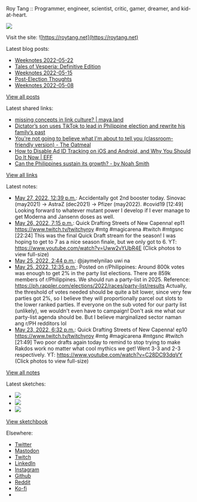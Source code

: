 Roy Tang :: Programmer, engineer, scientist, critic, gamer, dreamer, and kid-at-heart.

![](https://roytang.net/static/img/profile.jpg)

Visit the site: ![https://roytang.net](https://roytang.net)

Latest blog posts:

- [Weeknotes 2022-05-22](https://roytang.net/2022/05/weeknotes-05-22/)
- [Tales of Vesperia: Definitive Edition](https://roytang.net/2022/05/tales-of-vesperia/)
- [Weeknotes 2022-05-15](https://roytang.net/2022/05/weeknotes-05-15/)
- [Post-Election Thoughts](https://roytang.net/2022/05/post-election-thoughts/)
- [Weeknotes 2022-05-08](https://roytang.net/2022/05/weeknotes-05-08/)

[View all posts](https://roytang.net/blog)

Latest shared links:

- [missing concepts in link culture? | maya.land](https://roytang.net/2022/05/ec87cd8d68cb544216320c0e8fabc921/)
- [Dictator’s son uses TikTok to lead in Philippine election and rewrite his family’s past](https://roytang.net/2022/05/951b1fb662d93e691697694d3731c4b6/)
- [You&#x27;re not going to believe what I&#x27;m about to tell you (classroom-friendly version) - The Oatmeal](https://roytang.net/2022/05/19e71e05301cf2cbcb3f887cde15ec2d/)
- [How to Disable Ad ID Tracking on iOS and Android, and Why You Should Do It Now | EFF](https://roytang.net/2022/05/adcfd7abefdedac61c95e85eaff13e9f/)
- [Can the Philippines sustain its growth? - by Noah Smith](https://roytang.net/2022/05/078195f7d75927abc117d998f21abe7b/)

[View all links](https://roytang.net/links)

Latest notes:

- [May 27, 2022, 12:39 p.m.](https://roytang.net/2022/05/1530046129353543680/): Accidentally got 2nd booster today. Sinovac (may2021) -&gt; AstraZ (dec2021) -&gt; Pfizer (may2022). #covid19 [12:49] Looking forward to whatever mutant power I develop if I ever manage to get Moderna and Jansenn doses as well.
- [May 26, 2022, 7:15 p.m.](https://roytang.net/2022/05/1529783287018885120/): Quick Drafting Streets of New Capenna! ep11 https://www.twitch.tv/twitchyroy #mtg #magicarena #twitch #mtgsnc [22:24] This was the final Quick Draft stream for the season! I was hoping to get to 7 as a nice season finale, but we only got to 6. YT: https://www.youtube.com/watch?v=Uww2vYUbR4E (Click photos to view full-size)
- [May 25, 2022, 2:44 p.m.](https://roytang.net/2022/05/1529352792057335808/): @jaymelynilao uwi na
- [May 25, 2022, 12:35 p.m.](https://roytang.net/2022/05/ux9hkn/): Posted on r/Philippines: Around 800k votes was enough to get 2% in the party list elections. There are 859k members of r/Philippines. We should run a party-list in 2025. Reference: https://ph.rappler.com/elections/2022/races/party-list/results Actually, the threshold of votes needed should be quite a bit lower, since very few parties got 2%, so I believe they will proportionally parcel out slots to the lower ranked parties. If everyone on the sub voted for our party list (unlikely), we wouldn&#x27;t even have to campaign! Don&#x27;t ask me what our party-list agenda should be. But I believe marginalized sector naman ang r/PH redditors lol
- [May 23, 2022, 6:32 p.m.](https://roytang.net/2022/05/1528685311114592256/): Quick Drafting Streets of New Capenna! ep10 https://www.twitch.tv/twitchyroy #mtg #magicarena #mtgsnc #twitch [21:49] Two poor drafts again today to remind to stop trying to make Rakdos work no matter what cool mythics we get! Went 3-3 and 2-3 respectively. YT: https://www.youtube.com/watch?v=C28DC93dqVY (Click photos to view full-size)

[View all notes](https://roytang.net/notes)

Latest sketches:


- ![](https://roytang.net/media/cache/eb/6d/eb6d42690e16874c36049dccfd32b06d.jpg)
- ![](https://roytang.net/media/cache/6c/d5/6cd5b41f73d41026b3f65beeac28a6af.jpg)
- ![](https://roytang.net/media/cache/e5/da/e5da975ee2fed5a25dba802aa7d5ad1c.jpg)

[View sketchbook](https://roytang.net/albums/sketchbook)


Elsewhere:

- [Twitter](https://twitter.com/roytang)
- [Mastodon](https://mastodon.technology/@roytang)
- [Twitch](https://twitch.tv/twitchyroy)
- [LinkedIn](https://www.linkedin.com/in/roytang)
- [Instagram](https://instagram.com/roytang0400)
- [Github](https://github.com/roytang)
- [Reddit](https://reddit.com/u/hungryroy)
- [Ko-fi](https://ko-fi.com/roytang)
- [](mailto:hello@roytang.net)